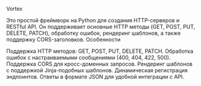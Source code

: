 Vortex

Это простой фреймворк на Python для создания HTTP-серверов и RESTful API. Он поддерживает основные HTTP методы (GET, POST, PUT, DELETE, PATCH), обработку ошибок, рендеринг шаблонов, а также поддержку CORS-заголовков. Особенности

Поддержка HTTP методов: GET, POST, PUT, DELETE, PATCH.
Обработка ошибок с настраиваемыми сообщениями (400, 404, 422, 500).
Поддержка CORS для кросс-доменных запросов.
Рендеринг шаблонов с поддержкой Jinja-подобных шаблонов.
Динамическая регистрация эндпоинтов.
Ответы в формате JSON для удобной интеграции с API.